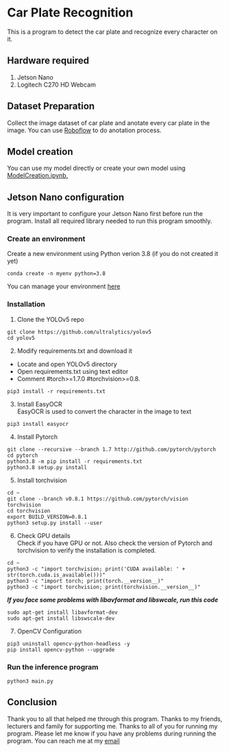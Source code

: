 # Car Plate Recognition
This is a program to detect the car plate and recognize every character on it.

## Hardware required
1. Jetson Nano
2. Logitech C270 HD Webcam

## Dataset Preparation
Collect the image dataset of car plate and anotate every car plate in the image. You can use [Roboflow](https://roboflow.com/) to do anotation process.

## Model creation
You can use my model directly or create your own model using [ModelCreation.ipynb.](https://github.com/ibnuazman/CarPlateRecognition/blob/main/ModelCreation.ipynb)

## Jetson Nano configuration
It is very important to configure your Jetson Nano first before run the program. Install all required library needed to run this program smoothly.

### Create an environment
Create a new environment using Python verion 3.8 (if you do not created it yet)
```
conda create -n myenv python=3.8
```
You can manage your environment [here](https://docs.conda.io/projects/conda/en/latest/user-guide/tasks/manage-environments.html#viewing-a-list-of-your-environments)

### Installation
1. Clone the YOLOv5 repo
```
git clone https://github.com/ultralytics/yolov5
cd yolov5
```
2. Modify requirements.txt and download it
- Locate and open YOLOv5 directory
- Open requirements.txt using text editor
- Comment #torch>=1.7.0 #torchvision>=0.8.
```
pip3 install -r requirements.txt
```
3. Install EasyOCR  
EasyOCR is used to convert the character in the image to text
```
pip3 install easyocr
```
4. Install Pytorch
```
git clone --recursive --branch 1.7 http://github.com/pytorch/pytorch
cd pytorch
python3.8 -m pip install -r requirements.txt
python3.8 setup.py install
```
5. Install torchvision
```
cd ~
git clone --branch v0.8.1 https://github.com/pytorch/vision torchvision
cd torchvision
export BUILD_VERSION=0.8.1
python3 setup.py install --user
```
6. Check GPU details  
Check if you have GPU or not. Also check the version of Pytorch and torchvision to verify the installation is completed.
```
cd ~
python3 -c "import torchvision; print('CUDA available: ' + str(torch.cuda.is_available()))"
python3 -c "import torch; print(torch.__version__)"
python3 -c "import torchvision; print(torchvision.__version__)"
```
   ***If you face some problems with libavformat and libswcale, run this code***
```
sudo apt-get install libavformat-dev
sudo apt-get install libswscale-dev
```
7. OpenCV Configuration
```
pip3 uninstall opencv-python-headless -y
pip install opencv-python --upgrade
```

### Run the inference program
```
python3 main.py
```

## Conclusion
Thank you to all that helped me through this program. Thanks to my friends, lecturers and family for supporting me. Thanks to all of you for running my program. Please let me know if you have any problems during running the program. You can reach me at my [email](ibnuazman.11@gmail.com)
